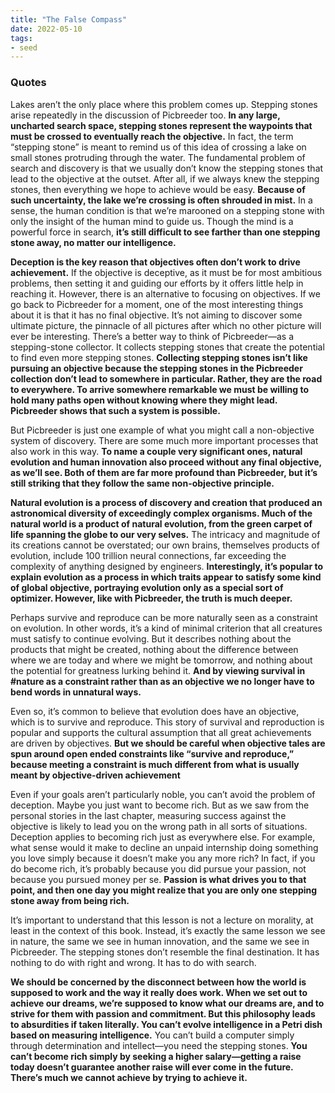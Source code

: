```yaml
---
title: "The False Compass"
date: 2022-05-10
tags:
- seed
---
```


### Quotes
Lakes aren’t the only place where this problem comes up. Stepping stones arise repeatedly in the discussion of Picbreeder too. **In any large, uncharted search space, stepping stones represent the waypoints that must be crossed to eventually reach the objective.** In fact, the term “stepping stone” is meant to remind us of this idea of crossing a lake on small stones protruding through the water. The fundamental problem of search and discovery is that we usually don’t know the stepping stones that lead to the objective at the outset. After all, if we always knew the stepping stones, then everything we hope to achieve would be easy. **Because of such uncertainty, the lake we’re crossing is often shrouded in mist.** In a sense, the human condition is that we’re marooned on a stepping stone with only the insight of the human mind to guide us. Though the mind is a powerful force in search, **it’s still difficult to see farther than one stepping stone away, no matter our intelligence.**

**Deception is the key reason that objectives often don’t work to drive achievement.** If the objective is deceptive, as it must be for most ambitious problems, then setting it and guiding our efforts by it offers little help in reaching it. However, there is an alternative to focusing on objectives. If we go back to Picbreeder for a moment, one of the most interesting things about it is that it has no final objective. It’s not aiming to discover some ultimate picture, the pinnacle of all pictures after which no other picture will ever be interesting. There’s a better way to think of Picbreeder—as a stepping-stone collector. It collects stepping stones that create the potential to find even more stepping stones. **Collecting stepping stones isn’t like pursuing an objective because the stepping stones in the Picbreeder collection don’t lead to somewhere in particular. Rather, they are the road to everywhere. To arrive somewhere remarkable we must be willing to hold many paths open without knowing where they might lead. Picbreeder shows that such a system is possible.**

But Picbreeder is just one example of what you might call a non-objective system of discovery. There are some much more important processes that also work in this way. **To name a couple very significant ones, natural evolution and human innovation also proceed without any final objective, as we’ll see. Both of them are far more profound than Picbreeder, but it’s still striking that they follow the same non-objective principle.**

**Natural evolution is a process of discovery and creation that produced an astronomical diversity of exceedingly complex organisms. Much of the natural world is a product of natural evolution, from the green carpet of life spanning the globe to our very selves.** The intricacy and magnitude of its creations cannot be overstated; our own brains, themselves products of evolution, include 100 trillion neural connections, far exceeding the complexity of anything designed by engineers. **Interestingly, it’s popular to explain evolution as a process in which traits appear to satisfy some kind of global objective, portraying evolution only as a special sort of optimizer. However, like with Picbreeder, the truth is much deeper.**

Perhaps survive and reproduce can be more naturally seen as a constraint on evolution. In other words, it’s a kind of minimal criterion that all creatures must satisfy to continue evolving. But it describes nothing about the products that might be created, nothing about the difference between where we are today and where we might be tomorrow, and nothing about the potential for greatness lurking behind it. **And by viewing survival in #nature as a constraint rather than as an objective we no longer have to bend words in unnatural ways.**

Even so, it’s common to believe that evolution does have an objective, which is to survive and reproduce. This story of survival and reproduction is popular and supports the cultural assumption that all great achievements are driven by objectives. **But we should be careful when objective tales are spun around open ended constraints like “survive and reproduce,” because meeting a constraint is much different from what is usually meant by objective-driven achievement**

Even if your goals aren’t particularly noble, you can’t avoid the problem of deception. Maybe you just want to become rich. But as we saw from the personal stories in the last chapter, measuring success against the objective is likely to lead you on the wrong path in all sorts of situations. Deception applies to becoming rich just as everywhere else. For example, what sense would it make to decline an unpaid internship doing something you love simply because it doesn’t make you any more rich? In fact, if you do become rich, it’s probably because you did pursue your passion, not because you pursued money per se. **Passion is what drives you to that point, and then one day you might realize that you are only one stepping stone away from being rich.**

It’s important to understand that this lesson is not a lecture on morality, at least in the context of this book. Instead, it’s exactly the same lesson we see in nature, the same we see in human innovation, and the same we see in Picbreeder. The stepping stones don’t resemble the final destination. It has nothing to do with right and wrong. It has to do with search.

**We should be concerned by the disconnect between how the world is supposed to work and the way it really does work. When we set out to achieve our dreams, we’re supposed to know what our dreams are, and to strive for them with passion and commitment. But this philosophy leads to absurdities if taken literally. You can’t evolve intelligence in a Petri dish based on measuring intelligence.** You can’t build a computer simply through determination and intellect—you need the stepping stones. **You can’t become rich simply by seeking a higher salary—getting a raise today doesn’t guarantee another raise will ever come in the future. There’s much we cannot achieve by trying to achieve it.**